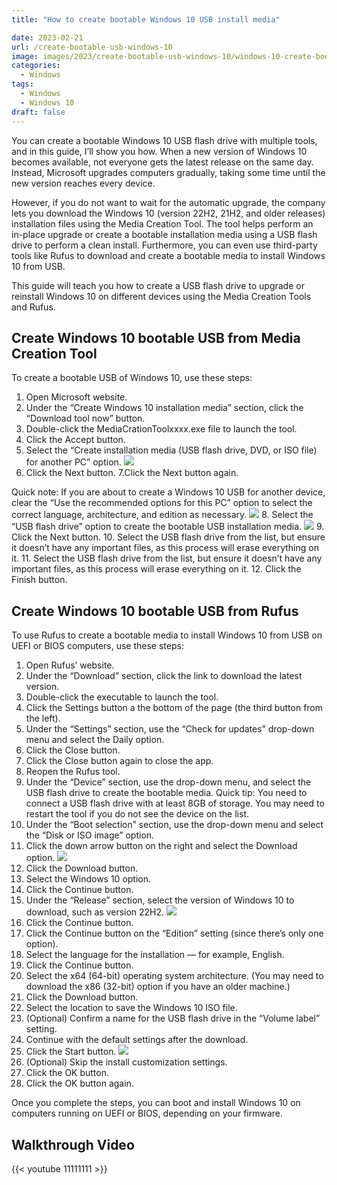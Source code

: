 ```yaml
---
title: "How to create bootable Windows 10 USB install media"

date: 2023-02-21
url: /create-bootable-usb-windows-10
image: images/2023/create-bootable-usb-windows-10/windows-10-create-bootable-usb-hero.webp
categories:
  - Windows
tags:
  - Windows
  - Windows 10
draft: false
---
```

You can create a bootable Windows 10 USB flash drive with multiple tools, and in this guide, I’ll show you how. When a new version of Windows 10 becomes available, not everyone gets the latest release on the same day. Instead, Microsoft upgrades computers gradually, taking some time until the new version reaches every device.

However, if you do not want to wait for the automatic upgrade, the company lets you download the Windows 10 (version 22H2, 21H2, and older releases) installation files using the Media Creation Tool. The tool helps perform an in-place upgrade or create a bootable installation media using a USB flash drive to perform a clean install. Furthermore, you can even use third-party tools like Rufus to download and create a bootable media to install Windows 10 from USB.

This guide will teach you how to create a USB flash drive to upgrade or reinstall Windows 10 on different devices using the Media Creation Tools and Rufus.

## Create Windows 10 bootable USB from Media Creation Tool
To create a bootable USB of Windows 10, use these steps:
1. Open Microsoft website.
2. Under the “Create Windows 10 installation media” section, click the “Download tool now” button.
3. Double-click the MediaCrationToolxxxx.exe file to launch the tool.
4. Click the Accept button.
5. Select the “Create installation media (USB flash drive, DVD, or ISO file) for another PC” option.
![](/images/2023/create-bootable-usb-windows-10/media-cration-tool-usb-other-pc_.webp)
6. Click the Next button.
7.Click the Next button again.

Quick note: If you are about to create a Windows 10 USB for another device, clear the “Use the recommended options for this PC” option to select the correct language, architecture, and edition as necessary.
![](/images/2023/create-bootable-usb-windows-10/mct-language-32-64-edtion_.webp)
8. Select the “USB flash drive” option to create the bootable USB installation media.
![](/images/2023/create-bootable-usb-windows-10/usb-media-creation-tool-windows-10_2020.webp)
9. Click the Next button.
10. Select the USB flash drive from the list, but ensure it doesn’t have any important files, as this process will erase everything on it.
11. Select the USB flash drive from the list, but ensure it doesn’t have any important files, as this process will erase everything on it.
12. Click the Finish button.

## Create Windows 10 bootable USB from Rufus
To use Rufus to create a bootable media to install Windows 10 from USB on UEFI or BIOS computers, use these steps:
1. Open Rufus’ website.
2. Under the “Download” section, click the link to download the latest version.
3. Double-click the executable to launch the tool.
4. Click the Settings button a the bottom of the page (the third button from the left).
5. Under the “Settings” section, use the “Check for updates” drop-down menu and select the Daily option.
6. Click the Close button.
7. Click the Close button again to close the app.
8. Reopen the Rufus tool.
9. Under the “Device” section, use the drop-down menu, and select the USB flash drive to create the bootable media.
Quick tip: You need to connect a USB flash drive with at least 8GB of storage. You may need to restart the tool if you do not see the device on the list.
10. Under the “Boot selection” section, use the drop-down menu and select the “Disk or ISO image” option.
11. Click the down arrow button on the right and select the Download option.
![](/images/2023/create-bootable-usb-windows-10/rufus-2023-windows-10-iso-download-option.webp)
12. Click the Download button.
13. Select the Windows 10 option.
14. Click the Continue button.
15. Under the “Release” section, select the version of Windows 10 to download, such as version 22H2.
![](/images/2023/create-bootable-usb-windows-10/rufus-download-iso-settings-2022-win10.webp)
16. Click the Continue button.
17. Click the Continue button on the “Edition” setting (since there’s only one option).
18. Select the language for the installation — for example, English.
19. Click the Continue button.
20. Select the x64 (64-bit) operating system architecture. (You may need to download the x86 (32-bit) option if you have an older machine.)
21. Click the Download button.
22. Select the location to save the Windows 10 ISO file.
23. (Optional) Confirm a name for the USB flash drive in the “Volume label” setting.
24. Continue with the default settings after the download.
25. Click the Start button.
![](/images/2023/create-bootable-usb-windows-10/create-windows-10-usb-rufus-2022.webp)
26. (Optional) Skip the install customization settings.
27. Click the OK button.
28. Click the OK button again.


Once you complete the steps, you can boot and install Windows 10 on computers running on UEFI or BIOS, depending on your firmware.

## Walkthrough Video

{{< youtube 11111111 >}}
